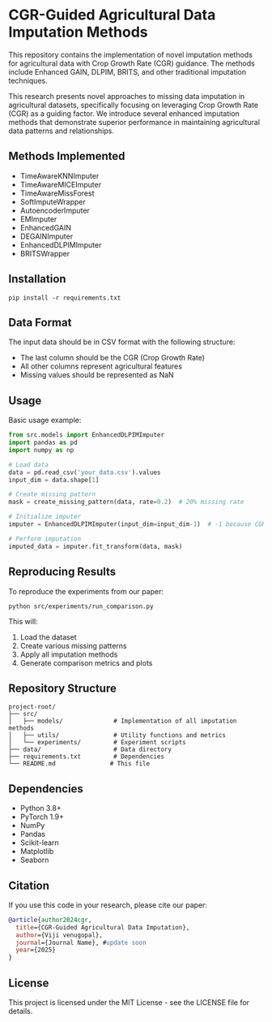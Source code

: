 # CGR-Guided Agricultural Data Imputation Methods

This repository contains the implementation of novel imputation methods for agricultural data with Crop Growth Rate (CGR) guidance. The methods include Enhanced GAIN, DLPIM, BRITS, and other traditional imputation techniques.

This research presents novel approaches to missing data imputation in agricultural datasets, specifically focusing on leveraging Crop Growth Rate (CGR) as a guiding factor. We introduce several enhanced imputation methods that demonstrate superior performance in maintaining agricultural data patterns and relationships.

## Methods Implemented
- TimeAwareKNNImputer
- TimeAwareMICEImputer
- TimeAwareMissForest
- SoftImputeWrapper
- AutoencoderImputer
- EMImputer
- EnhancedGAIN
- DEGAINImputer
- EnhancedDLPIMImputer
- BRITSWrapper

## Installation

```
pip install -r requirements.txt
```

## Data Format
The input data should be in CSV format with the following structure:
- The last column should be the CGR (Crop Growth Rate)
- All other columns represent agricultural features
- Missing values should be represented as NaN

## Usage

Basic usage example:
```python
from src.models import EnhancedDLPIMImputer
import pandas as pd
import numpy as np

# Load data
data = pd.read_csv('your_data.csv').values
input_dim = data.shape[1]

# Create missing pattern
mask = create_missing_pattern(data, rate=0.2)  # 20% missing rate

# Initialize imputer
imputer = EnhancedDLPIMImputer(input_dim=input_dim-1)  # -1 because CGR is handled separately

# Perform imputation
imputed_data = imputer.fit_transform(data, mask)
```

## Reproducing Results

To reproduce the experiments from our paper:

```
python src/experiments/run_comparison.py
```

This will:
1. Load the dataset
2. Create various missing patterns
3. Apply all imputation methods
4. Generate comparison metrics and plots

## Repository Structure
```
project-root/
├── src/
│   ├── models/              # Implementation of all imputation methods
│   ├── utils/               # Utility functions and metrics
│   └── experiments/         # Experiment scripts
├── data/                    # Data directory
├── requirements.txt         # Dependencies
└── README.md               # This file
```

## Dependencies
- Python 3.8+
- PyTorch 1.9+
- NumPy
- Pandas
- Scikit-learn
- Matplotlib
- Seaborn

## Citation

If you use this code in your research, please cite our paper:

```bibtex
@article{author2024cgr,
  title={CGR-Guided Agricultural Data Imputation},
  author={Viji venugopal},
  journal={Journal Name}, #update soon
  year={2025}
}
```

## License
This project is licensed under the MIT License - see the LICENSE file for details.

